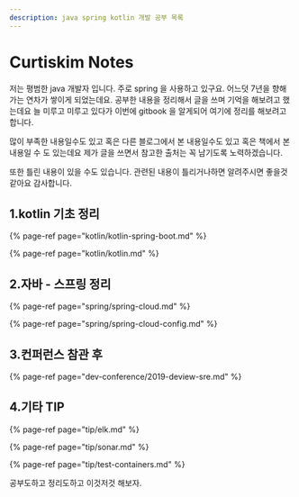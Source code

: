 ```yaml
---
description: java spring kotlin 개발 공부 목록
---
```


# Curtiskim Notes

저는 평범한 java 개발자 입니다. 주로 spring 을 사용하고 있구요. 어느덧 7년을 향해 가는 연차가 쌓이게 되었는데요. 공부한 내용을 정리해서 글을 쓰며 기억을 해보려고 했는데요 늘 미루고 미루고 있다가 이번에 gitbook 을 알게되어 여기에 정리를 해보려고 합니다.

많이 부족한 내용일수도 있고 혹은 다른 블로그에서 본 내용일수도 있고 혹은 책에서 본 내용일 수 도 있는데요 제가 글을 쓰면서 참고한 출처는 꼭 남기도록 노력하겠습니다.

또한  틀린 내용이 있을 수도 있습니다. 관련된 내용이 틀리거나하면 알려주시면 좋을것 같아요 감사합니다.



## 1.kotlin 기초 정리 

{% page-ref page="kotlin/kotlin-spring-boot.md" %}

{% page-ref page="kotlin/kotlin.md" %}

## 2.자바 - 스프링 정리

{% page-ref page="spring/spring-cloud.md" %}

{% page-ref page="spring/spring-cloud-config.md" %}

## 3.컨퍼런스 참관 후

{% page-ref page="dev-conference/2019-deview-sre.md" %}

## 4.기타 TIP

{% page-ref page="tip/elk.md" %}

{% page-ref page="tip/sonar.md" %}

{% page-ref page="tip/test-containers.md" %}



 공부도하고 정리도하고 이것저것 해보자.

